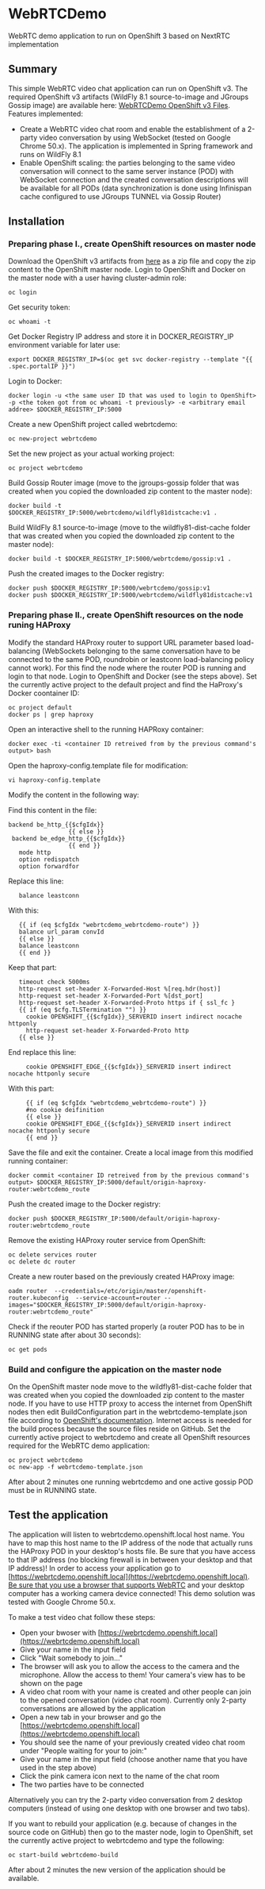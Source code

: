 # WebRTCDemo
WebRTC demo application to run on OpenShift 3 based on NextRTC implementation 

## Summary
This simple WebRTC video chat application can run on OpenShift v3. The required OpenShift v3 artifacts (WildFly 8.1 source-to-image and JGroups Gossip image) are available here: [WebRTCDemo OpenShift v3 Files](https://github.com/darmaigabor/WebRTCDemo_OpenShift_v3_Files).
Features implemented:
* Create a WebRTC video chat room and enable the establishment of a 2-party video conversation by using WebSocket (tested on Google Chrome 50.x). The application is implemented in Spring framework and runs on WildFly 8.1
* Enable OpenShift scaling: the parties belonging to the same video conversation will connect to the same server instance (POD) with WebSocket connection and the created conversation descriptions will be available for all PODs (data synchronization is done using Infinispan cache configured to use JGroups TUNNEL via Gossip Router)

## Installation
### Preparing phase I., create OpenShift resources on master node
Download the OpenShift v3 artifacts from [here](https://github.com/darmaigabor/WebRTCDemo_OpenShift_v3_Files) as a zip file and copy the zip content to the OpenShift master node.
Login to OpenShift and Docker on the master node with a user having cluster-admin role:

```
oc login
```

Get security token:

```
oc whoami -t
```

Get Docker Registry IP address and store it in DOCKER_REGISTRY_IP environment variable for later use:

```
export DOCKER_REGISTRY_IP=$(oc get svc docker-registry --template "{{ .spec.portalIP }}")
```

Login to Docker:

```
docker login -u <the same user ID that was used to login to OpenShift> -p <the token got from oc whoami -t previously> -e <arbitrary email addree> $DOCKER_REGISTRY_IP:5000
```

Create a new OpenShift project called webrtcdemo:

```
oc new-project webrtcdemo
```

Set the new project as your actual working project:

```
oc project webrtcdemo
```

Build Gossip Router image (move to the jgroups-gossip folder that was created when you copied the downloaded zip content to the master node):

```
docker build -t $DOCKER_REGISTRY_IP:5000/webrtcdemo/wildfly81distcache:v1 .
```

Build WildFly 8.1 source-to-image (move to the wildfly81-dist-cache folder that was created when you copied the downloaded zip content to the master node):  

```
docker build -t $DOCKER_REGISTRY_IP:5000/webrtcdemo/gossip:v1 .
```

Push the created images to the Docker registry:

```
docker push $DOCKER_REGISTRY_IP:5000/webrtcdemo/gossip:v1
docker push $DOCKER_REGISTRY_IP:5000/webrtcdemo/wildfly81distcache:v1
```

### Preparing phase II., create OpenShift resources on the node runing HAProxy
Modify the standard HAProxy router to support URL parameter based load-balancing (WebSockets belonging to the same conversation have to be connected to the same POD, roundrobin or leastconn load-balancing policy cannot work).
For this find the node where the router POD is running and login to that node. Login to OpenShift and Docker (see the steps above). Set the currently active project to the default project and find the HaProxy's Docker coontainer ID:

```
oc project default
docker ps | grep haproxy
```

Open an interactive shell to the running HAPRoxy container:

```
docker exec -ti <container ID retreived from by the previous command's output> bash
```

Open the haproxy-config.template file for modification:

```
vi haproxy-config.template
```

Modify the content in the following way:


Find this content in the file:
```
backend be_http_{{$cfgIdx}}
                 {{ else }}
 backend be_edge_http_{{$cfgIdx}}
                 {{ end }}
   mode http
   option redispatch
   option forwardfor
```
Replace this line:
```
   balance leastconn
```
With this:
```
   {{ if (eq $cfgIdx "webrtcdemo_webrtcdemo-route") }}
   balance url_param convId
   {{ else }}
   balance leastconn
   {{ end }}
```
Keep that part:
```
   timeout check 5000ms
   http-request set-header X-Forwarded-Host %[req.hdr(host)]
   http-request set-header X-Forwarded-Port %[dst_port]
   http-request set-header X-Forwarded-Proto https if { ssl_fc }
   {{ if (eq $cfg.TLSTermination "") }}
     cookie OPENSHIFT_{{$cfgIdx}}_SERVERID insert indirect nocache httponly
     http-request set-header X-Forwarded-Proto http
   {{ else }}
```
End replace this line:
```
     cookie OPENSHIFT_EDGE_{{$cfgIdx}}_SERVERID insert indirect nocache httponly secure
```
With this part:
```
     {{ if (eq $cfgIdx "webrtcdemo_webrtcdemo-route") }}
     #no cookie deifinition
     {{ else }}
     cookie OPENSHIFT_EDGE_{{$cfgIdx}}_SERVERID insert indirect nocache httponly secure
     {{ end }}
```

Save the file and exit the container. Create a local image from this modified running container:

```
docker commit <container ID retreived from by the previous command's output> $DOCKER_REGISTRY_IP:5000/default/origin-haproxy-router:webrtcdemo_route
```

Push the created image to the Docker registry:

```
docker push $DOCKER_REGISTRY_IP:5000/default/origin-haproxy-router:webrtcdemo_route
```

Remove the existing HAProxy router service from OpenShift:

```
oc delete services router
oc delete dc router
```

Create a new router based on the previously created HAProxy image:

```
oadm router  --credentials=/etc/origin/master/openshift-router.kubeconfig  --service-account=router --images="$DOCKER_REGISTRY_IP:5000/default/origin-haproxy-router:webrtcdemo_route"
```

Check if the reouter POD has started properly (a router POD has to be in RUNNING state after about 30 seconds):

```
oc get pods
```

### Build and configure the appication on the master node
On the OpenShift master node move to the wildfly81-dist-cache folder that was created when you copied the downloaded zip content to the master node. 
If you have to use HTTP proxy to access the internet from OpenShift nodes then edit BuildConfiguration part in the webrtcdemo-template.json file according to [OpenShift's documentation](https://docs.openshift.com/enterprise/3.0/admin_guide/http_proxies.html#configuring-default-templates-for-proxies). Internet access is needed for the build process because the source files reside on GitHub.
Set the currently active project to webrtcdemo and create all OpenShift resources required for the WebRTC demo application:

```
oc project webrtcdemo
oc new-app -f webrtcdemo-template.json
```

After about 2 minutes one running webrtcdemo and one active gossip POD must be in RUNNING state.

## Test the application

The application will listen to webrtcdemo.openshift.local host name. You have to map this host name to the IP address of the node that actually runs the HAProxy POD in your desktop's hosts file. 
Be sure that you have access to that IP address (no blocking firewall is in between your desktop and that IP address)! 
In order to access your application go to [https://webrtcdemo.openshift.local](https://webrtcdemo.openshift.local). [Be sure that you use a browser that supports WebRTC](http://iswebrtcreadyyet.com)
and your desktop computer has a working camera device connected! 
This demo solution was tested with Google Chrome 50.x. 

To make a test video chat follow these steps:
* Open your bwoser with [https://webrtcdemo.openshift.local](https://webrtcdemo.openshift.local)
* Give your name in the input field
* Click "Wait somebody to join..."
* The browser will ask you to allow the access to the camera and the microphone. Allow the access to them! Your camera's view has to be shown on the page
* A video chat room with your name is created and other people can join to the opened conversation (video chat room). Currently only 2-party conversations are allowed by the application
* Open a new tab in your browser and go the [https://webrtcdemo.openshift.local](https://webrtcdemo.openshift.local)
* You should see the name of your previously created video chat room under "People waiting for your to join:"
* Give your name in the input field (choose another name that you have used in the step above)
* Click the pink camera icon next to the name of the chat room
* The two parties have to be connected

Alternatively you can try the 2-party video conversation from 2 desktop computers (instead of using one desktop with one browser and two tabs).

If you want to rebuild your application (e.g. because of changes in the source code on GitHub) then go to the master node, login to OpenShift, set the currently active project to webrtcdemo and type the following:

```
oc start-build webrtcdemo-build
```

After about 2 minutes the new version of the application should be available.